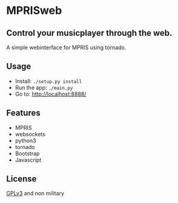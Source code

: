MPRISweb
========

Control your musicplayer through the web.
-----------------------------------------

A simple webinterface for MPRIS using tornado.

Usage
-----

 - Install: `./setup.py install`
 - Run the app: `./main.py`
 - Go to: [http://localhost:8888/](http://localhost:8888/)

Features
--------

 - MPRIS
 - websockets
 - python3
 - tornado
 - Bootstrap
 - Javascript

License
-------

[GPLv3](https://www.gnu.org/licenses/gpl.html) and non military
